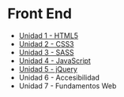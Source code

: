 **Front End**
====================================

 - [Unidad 1 - HTML5](https://github.com/CoderHouse/frontend/blob/master/html5.md)
 - [Unidad 2 - CSS3](https://github.com/CoderHouse/programas/blob/master/ccs3.md)
 - [Unidad 3 - SASS](https://github.com/CoderHouse/programas/blob/master/sass.md)
 - [Unidad 4 - JavaScript](https://github.com/CoderHouse/programas/blob/master/javascript.md)
 - [Unidad 5 - jQuery](https://github.com/CoderHouse/programas/blob/master/jquery.md)
 - Unidad 6 - Accesibilidad
 - Unidad 7 - Fundamentos Web
